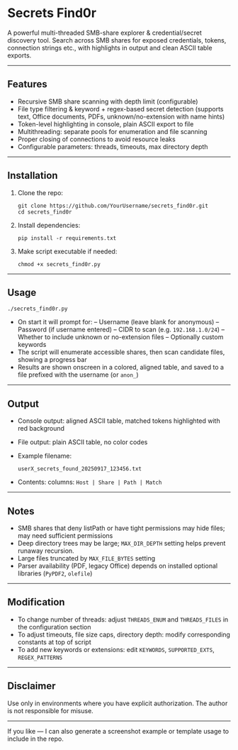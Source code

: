 # Secrets Find0r

A powerful multi-threaded SMB-share explorer & credential/secret discovery tool. Search across SMB shares for exposed credentials, tokens, connection strings etc., with highlights in output and clean ASCII table exports.

---

## Features

* Recursive SMB share scanning with depth limit (configurable)
* File type filtering & keyword + regex-based secret detection (supports text, Office documents, PDFs, unknown/no-extension with name hints)
* Token-level highlighting in console, plain ASCII export to file
* Multithreading: separate pools for enumeration and file scanning
* Proper closing of connections to avoid resource leaks
* Configurable parameters: threads, timeouts, max directory depth

---

## Installation

1. Clone the repo:

   ```
   git clone https://github.com/YourUsername/secrets_find0r.git
   cd secrets_find0r
   ```
2. Install dependencies:

   ```
   pip install -r requirements.txt
   ```
   
3. Make script executable if needed:

   ```
   chmod +x secrets_find0r.py
   ```

---

## Usage

```
./secrets_find0r.py
```

* On start it will prompt for:
  – Username (leave blank for anonymous)
  – Password (if username entered)
  – CIDR to scan (e.g. `192.168.1.0/24`)
  – Whether to include unknown or no-extension files
  – Optionally custom keywords
* The script will enumerate accessible shares, then scan candidate files, showing a progress bar
* Results are shown onscreen in a colored, aligned table, and saved to a file prefixed with the username (or `anon_`)

---

## Output

* Console output: aligned ASCII table, matched tokens highlighted with red background
* File output: plain ASCII table, no color codes
* Example filename:

  ```
  userX_secrets_found_20250917_123456.txt
  ```
* Contents: columns: `Host | Share | Path | Match`

---

## Notes

* SMB shares that deny listPath or have tight permissions may hide files; may need sufficient permissions
* Deep directory trees may be large; `MAX_DIR_DEPTH` setting helps prevent runaway recursion.
* Large files truncated by `MAX_FILE_BYTES` setting
* Parser availability (PDF, legacy Office) depends on installed optional libraries (`PyPDF2`, `olefile`)

---

## Modification

* To change number of threads: adjust `THREADS_ENUM` and `THREADS_FILES` in the configuration section
* To adjust timeouts, file size caps, directory depth: modify corresponding constants at top of script
* To add new keywords or extensions: edit `KEYWORDS`, `SUPPORTED_EXTS`, `REGEX_PATTERNS`

---

## Disclaimer

Use only in environments where you have explicit authorization. The author is not responsible for misuse.

---

If you like — I can also generate a screenshot example or template usage to include in the repo.
